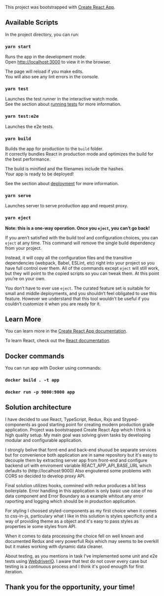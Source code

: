 This project was bootstrapped with [Create React App](https://github.com/facebook/create-react-app).

## Available Scripts

In the project directory, you can run:

### `yarn start`

Runs the app in the development mode.<br />
Open [http://localhost:3000](http://localhost:3000) to view it in the browser.

The page will reload if you make edits.<br />
You will also see any lint errors in the console.

### `yarn test`

Launches the test runner in the interactive watch mode.<br />
See the section about [running tests](https://facebook.github.io/create-react-app/docs/running-tests) for more information.

### `yarn test:e2e`

Launches the e2e tests.

### `yarn build`

Builds the app for production to the `build` folder.<br />
It correctly bundles React in production mode and optimizes the build for the best performance.

The build is minified and the filenames include the hashes.<br />
Your app is ready to be deployed!

See the section about [deployment](https://facebook.github.io/create-react-app/docs/deployment) for more information.

### `yarn serve`

Launches server to serve production app and request proxy.

### `yarn eject`

**Note: this is a one-way operation. Once you `eject`, you can’t go back!**

If you aren’t satisfied with the build tool and configuration choices, you can `eject` at any time. This command will remove the single build dependency from your project.

Instead, it will copy all the configuration files and the transitive dependencies (webpack, Babel, ESLint, etc) right into your project so you have full control over them. All of the commands except `eject` will still work, but they will point to the copied scripts so you can tweak them. At this point you’re on your own.

You don’t have to ever use `eject`. The curated feature set is suitable for small and middle deployments, and you shouldn’t feel obligated to use this feature. However we understand that this tool wouldn’t be useful if you couldn’t customize it when you are ready for it.

## Learn More

You can learn more in the [Create React App documentation](https://facebook.github.io/create-react-app/docs/getting-started).

To learn React, check out the [React documentation](https://reactjs.org/).

## Docker commands

You can run app with Docker using commands:  

### `docker build . -t app`

### `docker run -p 9000:9000 app`

## Solution architecture

I have decided to use React, TypeScript, Redux, Rxjs and Styped-components as good starting point for creating modern production grade application. Project was bootstrapped Create React App which I think is high quality setup. My main goal was solving given tasks by developing modular and configurable application.

I strongly belive that fornt-end and back-end shuoud be separate services but for convenience both application are in same repository but it's easy to decouple them by extracting server app from front-end and configure backend url with enviroment variable REACT_APP_API_BASE_URL which defaults to (http://localhost:9000) Also engoutered some problems with CORS so decided to develop proxy API.

Final solution utilizes hooks, comnined with redux produces a bit less boilerplate. Error handling in this application is only basic use case of no data component and Error Boundary as a example whitout any error raporting and logging which should be in production application.

For styling I choosed styled-components as my first choice when it comes to css-in-js, particulary what I like in this solution is styles specificity and a way of providing theme as a object and it's easy to pass styles as properties ie some styles from API.

When it comes to data processing the choice fell on well known and documented Redux and very powerfull Rxjs which may seems to be overkill but it makes working with dynamic data cleaner.

About testing, as you mentions in task I've implemented some unit and e2e tests using [WebdriverIO](https://webdriver.io/). I aware that test do not cover every case but testing is a continuous process and I think it's good enougth for first iteration.

## Thank you for the opportunity, your time!
